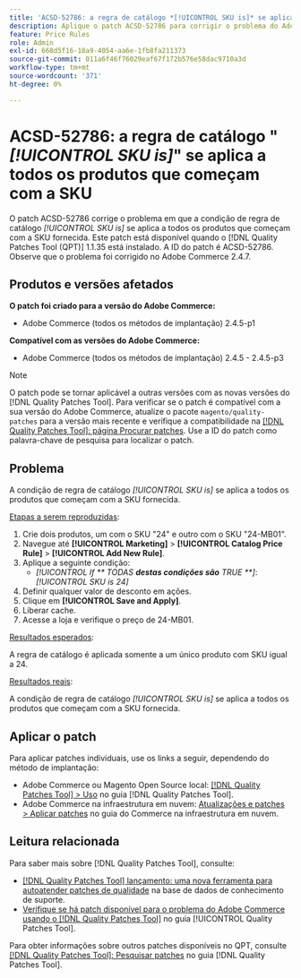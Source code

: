 ```yaml
---
title: 'ACSD-52786: a regra de catálogo *[!UICONTROL SKU is]* se aplica a todos os produtos que começam com a SKU'
description: Aplique o patch ACSD-52786 para corrigir o problema do Adobe Commerce em que a condição de regra de catálogo *[!UICONTROL SKU is]* se aplica a todos os produtos que começam com o SKU fornecido.
feature: Price Rules
role: Admin
exl-id: 668d5f16-18a9-4054-aa6e-1fb8fa211373
source-git-commit: 011a6f46f76029eaf67f172b576e58dac9710a3d
workflow-type: tm+mt
source-wordcount: '371'
ht-degree: 0%

---
```


# ACSD-52786: a regra de catálogo &quot;*[!UICONTROL SKU is]*&quot; se aplica a todos os produtos que começam com a SKU

O patch ACSD-52786 corrige o problema em que a condição de regra de catálogo *[!UICONTROL SKU is]* se aplica a todos os produtos que começam com a SKU fornecida. Este patch está disponível quando o [!DNL Quality Patches Tool (QPT)] 1.1.35 está instalado. A ID do patch é ACSD-52786. Observe que o problema foi corrigido no Adobe Commerce 2.4.7.

## Produtos e versões afetados

**O patch foi criado para a versão do Adobe Commerce:**

* Adobe Commerce (todos os métodos de implantação) 2.4.5-p1

**Compatível com as versões do Adobe Commerce:**

* Adobe Commerce (todos os métodos de implantação) 2.4.5 - 2.4.5-p3

>[!NOTE]
>
>O patch pode se tornar aplicável a outras versões com as novas versões do [!DNL Quality Patches Tool]. Para verificar se o patch é compatível com a sua versão do Adobe Commerce, atualize o pacote `magento/quality-patches` para a versão mais recente e verifique a compatibilidade na [[!DNL Quality Patches Tool]: página Procurar patches](https://experienceleague.adobe.com/tools/commerce-quality-patches/index.html). Use a ID do patch como palavra-chave de pesquisa para localizar o patch.

## Problema

A condição de regra de catálogo *[!UICONTROL SKU is]* se aplica a todos os produtos que começam com a SKU fornecida.

<u>Etapas a serem reproduzidas</u>:

1. Crie dois produtos, um com o SKU &quot;24&quot; e outro com o SKU &quot;24-MB01&quot;.
1. Navegue até **[!UICONTROL Marketing]** > **[!UICONTROL Catalog Price Rule]** > **[!UICONTROL Add New Rule]**.
1. Aplique a seguinte condição:
   * *[!UICONTROL If ** TODAS **destas condições são** TRUE **]*: *[!UICONTROL SKU is 24]*
1. Definir qualquer valor de desconto em ações.
1. Clique em **[!UICONTROL Save and Apply]**.
1. Liberar cache.
1. Acesse a loja e verifique o preço de 24-MB01.

<u>Resultados esperados</u>:

A regra de catálogo é aplicada somente a um único produto com SKU igual a 24.

<u>Resultados reais</u>:

A condição de regra de catálogo *[!UICONTROL SKU is]* se aplica a todos os produtos que começam com a SKU fornecida.

## Aplicar o patch

Para aplicar patches individuais, use os links a seguir, dependendo do método de implantação:

* Adobe Commerce ou Magento Open Source local: [[!DNL Quality Patches Tool] > Uso](/help/tools/quality-patches-tool/usage.md) no guia [!DNL Quality Patches Tool].
* Adobe Commerce na infraestrutura em nuvem: [Atualizações e patches > Aplicar patches](https://experienceleague.adobe.com/docs/commerce-cloud-service/user-guide/develop/upgrade/apply-patches.html) no guia do Commerce na infraestrutura em nuvem.

## Leitura relacionada

Para saber mais sobre [!DNL Quality Patches Tool], consulte:

* [[!DNL Quality Patches Tool] lançamento: uma nova ferramenta para autoatender patches de qualidade](https://experienceleague.adobe.com/en/docs/commerce-operations/tools/quality-patches-tool/quality-patches-tool-to-self-serve-quality-patches) na base de dados de conhecimento de suporte.
* [Verifique se há patch disponível para o problema do Adobe Commerce usando o  [!DNL Quality Patches Tool]](/help/tools/quality-patches-tool/patches-available-in-qpt/check-patch-for-magento-issue-with-magento-quality-patches.md) no guia [!UICONTROL Quality Patches Tool].


Para obter informações sobre outros patches disponíveis no QPT, consulte [[!DNL Quality Patches Tool]: Pesquisar patches](https://experienceleague.adobe.com/tools/commerce-quality-patches/index.html) no guia [!DNL Quality Patches Tool].
